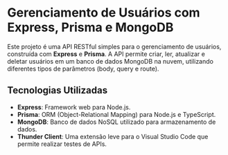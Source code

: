 # Gerenciamento de Usuários com Express, Prisma e MongoDB

Este projeto é uma API RESTful simples para o gerenciamento de usuários, construída com **Express** e **Prisma**. A API permite criar, ler, atualizar e deletar usuários em um banco de dados MongoDB na nuvem, utilizando diferentes tipos de parâmetros (body, query e route).

## Tecnologias Utilizadas

- **Express**: Framework web para Node.js.
- **Prisma**: ORM (Object-Relational Mapping) para Node.js e TypeScript.
- **MongoDB**: Banco de dados NoSQL utilizado para armazenamento de dados.
- **Thunder Client**: Uma extensão leve para o Visual Studio Code que permite realizar testes de APIs.
